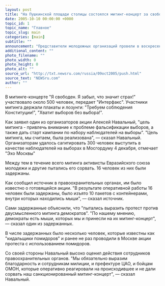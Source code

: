 ```yaml
---
layout: post
title: "На Пушкинской площади столицы состоялся митинг-концерт за свободные выборы"
date: 2005-10-10 00:00:00 +0000
topic_id: 1
topic_name: "Главное"
topic_slug: main
categories: [main]
subtitle: ""
announcement: "Представители молодежных организаций провели в воскресенье митинг-концерт на Пушкинской площади Москвы, в то время как их политические оппоненты неудачно пытались сорвать эту акцию."
additional_content: ""
photo_filename: ""
photo_width: 0
photo_height: 0
photo_alt: ""
source_url: "http://txt.newsru.com/russia/09oct2005/push.html"
source_text: "NEWSru.com"
author: ""
---
```

В митинге-концерте "Я свободен. Я забыл, что значит страх!" участвовало около 500 человек, передает "Интерфакс". Участники митинга держали плакаты и лозунги: "Требуем соблюдения Конституции!", "Хватит выборов без выбора!".

Как заявил один из организаторов акции Алексей Навальный, "цель митинга - привлечь внимание к проблеме фальсификации выборов, а также дать старт кампании по набору наблюдателей на выборы". "Цель митинга, мы считаем, была реализована", &mdash; сказал Навальный. Организаторам удалось сагитировать 300 человек выступить в качестве наблюдателей на выборах в Мосгордуму 4 декабря, отмечает "Эхо Москвы"

Между тем в течение всего митинга активисты Евразийского союза молодежи и другие пытались его сорвать. 16 человек из них были задержаны.

Как сообщил источник в правоохранительных органах, им было известно о готовящейся акции. "В результате оперативной работы 16 человек были задержаны, было изъято 10 пакетов с контейнерами, внутри которых находились мыши", &mdash; сказал источник.

Сами задержанные объяснили, что "пытались выразить протест против двусмысленного митинга демократов". "По нашему мнению, демократы есть мыши, которых мы и принесли на их митинг-концерт", &mdash; сказал один из задержанных.

В числе задержанных было несколько человек, которые известны как "кидальщики помидоров" и ранее не раз проводили в Москве акции протеста с использованием помидоров.

Со своей стороны Навальный высоко оценил действия сотрудников правоохранительных органов. "Мы обязательно выразим благодарность и сотрудникам милиции, и префектуре ЦАО, и бойцам ОМОН, которые оперативно реагировали на происходившее и не дали сорвать наш санкционированный митинг-концерт", &mdash; сказал Навальный.
